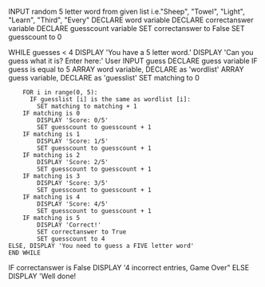 INPUT random 5 letter word from given list i.e."Sheep", "Towel", "Light", "Learn", "Third", "Every"
DECLARE word variable
DECLARE correctanswer variable
DECLARE guesscount variable
SET correctanswer to False
SET guesscount to 0

WHILE guesses < 4
	DISPLAY 'You have a 5 letter word.'
	DISPLAY 'Can you guess what it is? Enter here:'
	User INPUT guess
	DECLARE guess variable
	IF guess is equal to 5
		ARRAY word variable, DECLARE as 'wordlist'
		ARRAY guess variable, DECLARE as 'guesslist'
		SET matching to 0

		FOR i in range(0, 5):
		  IF guesslist [i] is the same as wordlist [i]:
			SET matching to matching + 1
		IF matching is 0
			DISPLAY 'Score: 0/5'
			SET guesscount to guesscount + 1
		IF matching is 1
			DISPLAY 'Score: 1/5'
			SET guesscount to guesscount + 1
		IF matching is 2
			DISPLAY 'Score: 2/5'
			SET guesscount to guesscount + 1
		IF matching is 3
			DISPLAY 'Score: 3/5'
			SET guesscount to guesscount + 1
		IF matching is 4
			DISPLAY 'Score: 4/5'
			SET guesscount to guesscount + 1
		IF matching is 5
			DISPLAY 'Correct!'
			SET correctanswer to True
			SET guesscount to 4
	ELSE, DISPLAY 'You need to guess a FIVE letter word'
	END WHILE

IF correctanswer is False
	DISPLAY '4 incorrect entries, Game Over"
ELSE
	DISPLAY 'Well done!

